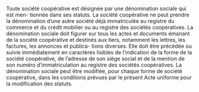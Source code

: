 Toute société coopérative est désignée par une dénomination sociale qui est men- tionnée dans ses statuts.
La société coopérative ne peut prendre la dénomination d’une autre société déjà immatriculée au registre du commerce et du crédit mobilier ou au registre des sociétés coopératives.
La dénomination sociale doit figurer sur tous les actes et documents émanant de la société coopérative et destinés aux tiers, notamment les lettres, les factures, les annonces et publica- tions diverses. Elle doit être précédée ou suivie immédiatement en caractères lisibles de l’indication de la forme de la société coopérative, de l’adresse de son siège social et de la mention de son numéro d’immatriculation au registre des sociétés coopératives.
La dénomination sociale peut être modifiée, pour chaque forme de société coopérative, dans les conditions prévues par le présent Acte uniforme pour la modification des statuts.